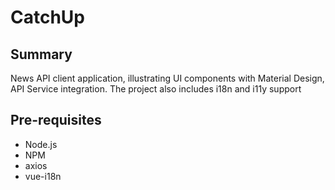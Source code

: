 # CatchUp

## Summary
News API client application, illustrating UI components with Material Design, API Service integration. The project also includes i18n and i11y support

## Pre-requisites
- Node.js
- NPM
- axios
- vue-i18n

